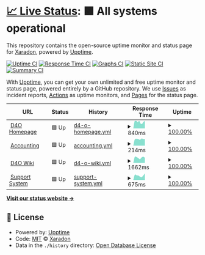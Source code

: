 # [📈 Live Status](https://Xaradon.github.io/D4OStatus): <!--live status--> **🟩 All systems operational**

This repository contains the open-source uptime monitor and status page for [Xaradon](xaradon.de), powered by [Upptime](https://github.com/upptime/upptime).

[![Uptime CI](https://github.com/Xaradon/D4OStatus/workflows/Uptime%20CI/badge.svg)](https://github.com/upptime/upptime/actions?query=workflow%3A%22Uptime+CI%22)
[![Response Time CI](https://github.com/Xaradon/D4OStatus/workflows/Response%20Time%20CI/badge.svg)](https://github.com/upptime/upptime/actions?query=workflow%3A%22Response+Time+CI%22)
[![Graphs CI](https://github.com/Xaradon/D4OStatus/workflows/Graphs%20CI/badge.svg)](https://github.com/upptime/upptime/actions?query=workflow%3A%22Graphs+CI%22)
[![Static Site CI](https://github.com/Xaradon/D4OStatus/workflows/Static%20Site%20CI/badge.svg)](https://github.com/upptime/upptime/actions?query=workflow%3A%22Static+Site+CI%22)
[![Summary CI](https://github.com/Xaradon/D4OStatus/workflows/Summary%20CI/badge.svg)](https://github.com/upptime/upptime/actions?query=workflow%3A%22Summary+CI%22)

With [Upptime](https://upptime.js.org), you can get your own unlimited and free uptime monitor and status page, powered entirely by a GitHub repository. We use [Issues](https://github.com/Xaradon/D4OStatus/issues) as incident reports, [Actions](https://github.com/Xaradon/D4OStatus/actions) as uptime monitors, and [Pages](https://Xaradon.github.io/D4OStatus) for the status page.

<!--start: status pages-->
<!-- This summary is generated by Upptime (https://github.com/upptime/upptime) -->
<!-- Do not edit this manually, your changes will be overwritten -->
<!-- prettier-ignore -->
| URL | Status | History | Response Time | Uptime |
| --- | ------ | ------- | ------------- | ------ |
| <img alt="" src="https://favicons.githubusercontent.com/d4o.de" height="13"> [D4O Homepage](https://d4o.de) | 🟩 Up | [d4-o-homepage.yml](https://github.com/Xaradon/D4OStatus/commits/HEAD/history/d4-o-homepage.yml) | <details><summary><img alt="Response time graph" src="./graphs/d4-o-homepage/response-time-week.png" height="20"> 840ms</summary><br><a href="https://Xaradon.github.io/D4OStatus/history/d4-o-homepage"><img alt="Response time 836" src="https://img.shields.io/endpoint?url=https%3A%2F%2Fraw.githubusercontent.com%2FXaradon%2FD4OStatus%2FHEAD%2Fapi%2Fd4-o-homepage%2Fresponse-time.json"></a><br><a href="https://Xaradon.github.io/D4OStatus/history/d4-o-homepage"><img alt="24-hour response time 972" src="https://img.shields.io/endpoint?url=https%3A%2F%2Fraw.githubusercontent.com%2FXaradon%2FD4OStatus%2FHEAD%2Fapi%2Fd4-o-homepage%2Fresponse-time-day.json"></a><br><a href="https://Xaradon.github.io/D4OStatus/history/d4-o-homepage"><img alt="7-day response time 840" src="https://img.shields.io/endpoint?url=https%3A%2F%2Fraw.githubusercontent.com%2FXaradon%2FD4OStatus%2FHEAD%2Fapi%2Fd4-o-homepage%2Fresponse-time-week.json"></a><br><a href="https://Xaradon.github.io/D4OStatus/history/d4-o-homepage"><img alt="30-day response time 835" src="https://img.shields.io/endpoint?url=https%3A%2F%2Fraw.githubusercontent.com%2FXaradon%2FD4OStatus%2FHEAD%2Fapi%2Fd4-o-homepage%2Fresponse-time-month.json"></a><br><a href="https://Xaradon.github.io/D4OStatus/history/d4-o-homepage"><img alt="1-year response time 836" src="https://img.shields.io/endpoint?url=https%3A%2F%2Fraw.githubusercontent.com%2FXaradon%2FD4OStatus%2FHEAD%2Fapi%2Fd4-o-homepage%2Fresponse-time-year.json"></a></details> | <details><summary><a href="https://Xaradon.github.io/D4OStatus/history/d4-o-homepage">100.00%</a></summary><a href="https://Xaradon.github.io/D4OStatus/history/d4-o-homepage"><img alt="All-time uptime 100.00%" src="https://img.shields.io/endpoint?url=https%3A%2F%2Fraw.githubusercontent.com%2FXaradon%2FD4OStatus%2FHEAD%2Fapi%2Fd4-o-homepage%2Fuptime.json"></a><br><a href="https://Xaradon.github.io/D4OStatus/history/d4-o-homepage"><img alt="24-hour uptime 100.00%" src="https://img.shields.io/endpoint?url=https%3A%2F%2Fraw.githubusercontent.com%2FXaradon%2FD4OStatus%2FHEAD%2Fapi%2Fd4-o-homepage%2Fuptime-day.json"></a><br><a href="https://Xaradon.github.io/D4OStatus/history/d4-o-homepage"><img alt="7-day uptime 100.00%" src="https://img.shields.io/endpoint?url=https%3A%2F%2Fraw.githubusercontent.com%2FXaradon%2FD4OStatus%2FHEAD%2Fapi%2Fd4-o-homepage%2Fuptime-week.json"></a><br><a href="https://Xaradon.github.io/D4OStatus/history/d4-o-homepage"><img alt="30-day uptime 100.00%" src="https://img.shields.io/endpoint?url=https%3A%2F%2Fraw.githubusercontent.com%2FXaradon%2FD4OStatus%2FHEAD%2Fapi%2Fd4-o-homepage%2Fuptime-month.json"></a><br><a href="https://Xaradon.github.io/D4OStatus/history/d4-o-homepage"><img alt="1-year uptime 100.00%" src="https://img.shields.io/endpoint?url=https%3A%2F%2Fraw.githubusercontent.com%2FXaradon%2FD4OStatus%2FHEAD%2Fapi%2Fd4-o-homepage%2Fuptime-year.json"></a></details>
| <img alt="" src="https://favicons.githubusercontent.com/accounting.d4o-free2play.de" height="13"> [Accounting](https://accounting.d4o-free2play.de) | 🟩 Up | [accounting.yml](https://github.com/Xaradon/D4OStatus/commits/HEAD/history/accounting.yml) | <details><summary><img alt="Response time graph" src="./graphs/accounting/response-time-week.png" height="20"> 214ms</summary><br><a href="https://Xaradon.github.io/D4OStatus/history/accounting"><img alt="Response time 194" src="https://img.shields.io/endpoint?url=https%3A%2F%2Fraw.githubusercontent.com%2FXaradon%2FD4OStatus%2FHEAD%2Fapi%2Faccounting%2Fresponse-time.json"></a><br><a href="https://Xaradon.github.io/D4OStatus/history/accounting"><img alt="24-hour response time 218" src="https://img.shields.io/endpoint?url=https%3A%2F%2Fraw.githubusercontent.com%2FXaradon%2FD4OStatus%2FHEAD%2Fapi%2Faccounting%2Fresponse-time-day.json"></a><br><a href="https://Xaradon.github.io/D4OStatus/history/accounting"><img alt="7-day response time 214" src="https://img.shields.io/endpoint?url=https%3A%2F%2Fraw.githubusercontent.com%2FXaradon%2FD4OStatus%2FHEAD%2Fapi%2Faccounting%2Fresponse-time-week.json"></a><br><a href="https://Xaradon.github.io/D4OStatus/history/accounting"><img alt="30-day response time 168" src="https://img.shields.io/endpoint?url=https%3A%2F%2Fraw.githubusercontent.com%2FXaradon%2FD4OStatus%2FHEAD%2Fapi%2Faccounting%2Fresponse-time-month.json"></a><br><a href="https://Xaradon.github.io/D4OStatus/history/accounting"><img alt="1-year response time 194" src="https://img.shields.io/endpoint?url=https%3A%2F%2Fraw.githubusercontent.com%2FXaradon%2FD4OStatus%2FHEAD%2Fapi%2Faccounting%2Fresponse-time-year.json"></a></details> | <details><summary><a href="https://Xaradon.github.io/D4OStatus/history/accounting">100.00%</a></summary><a href="https://Xaradon.github.io/D4OStatus/history/accounting"><img alt="All-time uptime 100.00%" src="https://img.shields.io/endpoint?url=https%3A%2F%2Fraw.githubusercontent.com%2FXaradon%2FD4OStatus%2FHEAD%2Fapi%2Faccounting%2Fuptime.json"></a><br><a href="https://Xaradon.github.io/D4OStatus/history/accounting"><img alt="24-hour uptime 100.00%" src="https://img.shields.io/endpoint?url=https%3A%2F%2Fraw.githubusercontent.com%2FXaradon%2FD4OStatus%2FHEAD%2Fapi%2Faccounting%2Fuptime-day.json"></a><br><a href="https://Xaradon.github.io/D4OStatus/history/accounting"><img alt="7-day uptime 100.00%" src="https://img.shields.io/endpoint?url=https%3A%2F%2Fraw.githubusercontent.com%2FXaradon%2FD4OStatus%2FHEAD%2Fapi%2Faccounting%2Fuptime-week.json"></a><br><a href="https://Xaradon.github.io/D4OStatus/history/accounting"><img alt="30-day uptime 100.00%" src="https://img.shields.io/endpoint?url=https%3A%2F%2Fraw.githubusercontent.com%2FXaradon%2FD4OStatus%2FHEAD%2Fapi%2Faccounting%2Fuptime-month.json"></a><br><a href="https://Xaradon.github.io/D4OStatus/history/accounting"><img alt="1-year uptime 100.00%" src="https://img.shields.io/endpoint?url=https%3A%2F%2Fraw.githubusercontent.com%2FXaradon%2FD4OStatus%2FHEAD%2Fapi%2Faccounting%2Fuptime-year.json"></a></details>
| <img alt="" src="https://favicons.githubusercontent.com/wiki.d4o.de" height="13"> [D4O Wiki](https://wiki.d4o.de/) | 🟩 Up | [d4-o-wiki.yml](https://github.com/Xaradon/D4OStatus/commits/HEAD/history/d4-o-wiki.yml) | <details><summary><img alt="Response time graph" src="./graphs/d4-o-wiki/response-time-week.png" height="20"> 1662ms</summary><br><a href="https://Xaradon.github.io/D4OStatus/history/d4-o-wiki"><img alt="Response time 1681" src="https://img.shields.io/endpoint?url=https%3A%2F%2Fraw.githubusercontent.com%2FXaradon%2FD4OStatus%2FHEAD%2Fapi%2Fd4-o-wiki%2Fresponse-time.json"></a><br><a href="https://Xaradon.github.io/D4OStatus/history/d4-o-wiki"><img alt="24-hour response time 1870" src="https://img.shields.io/endpoint?url=https%3A%2F%2Fraw.githubusercontent.com%2FXaradon%2FD4OStatus%2FHEAD%2Fapi%2Fd4-o-wiki%2Fresponse-time-day.json"></a><br><a href="https://Xaradon.github.io/D4OStatus/history/d4-o-wiki"><img alt="7-day response time 1662" src="https://img.shields.io/endpoint?url=https%3A%2F%2Fraw.githubusercontent.com%2FXaradon%2FD4OStatus%2FHEAD%2Fapi%2Fd4-o-wiki%2Fresponse-time-week.json"></a><br><a href="https://Xaradon.github.io/D4OStatus/history/d4-o-wiki"><img alt="30-day response time 1666" src="https://img.shields.io/endpoint?url=https%3A%2F%2Fraw.githubusercontent.com%2FXaradon%2FD4OStatus%2FHEAD%2Fapi%2Fd4-o-wiki%2Fresponse-time-month.json"></a><br><a href="https://Xaradon.github.io/D4OStatus/history/d4-o-wiki"><img alt="1-year response time 1681" src="https://img.shields.io/endpoint?url=https%3A%2F%2Fraw.githubusercontent.com%2FXaradon%2FD4OStatus%2FHEAD%2Fapi%2Fd4-o-wiki%2Fresponse-time-year.json"></a></details> | <details><summary><a href="https://Xaradon.github.io/D4OStatus/history/d4-o-wiki">100.00%</a></summary><a href="https://Xaradon.github.io/D4OStatus/history/d4-o-wiki"><img alt="All-time uptime 100.00%" src="https://img.shields.io/endpoint?url=https%3A%2F%2Fraw.githubusercontent.com%2FXaradon%2FD4OStatus%2FHEAD%2Fapi%2Fd4-o-wiki%2Fuptime.json"></a><br><a href="https://Xaradon.github.io/D4OStatus/history/d4-o-wiki"><img alt="24-hour uptime 100.00%" src="https://img.shields.io/endpoint?url=https%3A%2F%2Fraw.githubusercontent.com%2FXaradon%2FD4OStatus%2FHEAD%2Fapi%2Fd4-o-wiki%2Fuptime-day.json"></a><br><a href="https://Xaradon.github.io/D4OStatus/history/d4-o-wiki"><img alt="7-day uptime 100.00%" src="https://img.shields.io/endpoint?url=https%3A%2F%2Fraw.githubusercontent.com%2FXaradon%2FD4OStatus%2FHEAD%2Fapi%2Fd4-o-wiki%2Fuptime-week.json"></a><br><a href="https://Xaradon.github.io/D4OStatus/history/d4-o-wiki"><img alt="30-day uptime 100.00%" src="https://img.shields.io/endpoint?url=https%3A%2F%2Fraw.githubusercontent.com%2FXaradon%2FD4OStatus%2FHEAD%2Fapi%2Fd4-o-wiki%2Fuptime-month.json"></a><br><a href="https://Xaradon.github.io/D4OStatus/history/d4-o-wiki"><img alt="1-year uptime 100.00%" src="https://img.shields.io/endpoint?url=https%3A%2F%2Fraw.githubusercontent.com%2FXaradon%2FD4OStatus%2FHEAD%2Fapi%2Fd4-o-wiki%2Fuptime-year.json"></a></details>
| <img alt="" src="https://favicons.githubusercontent.com/ticket.d4o.de" height="13"> [Support System](https://ticket.d4o.de/) | 🟩 Up | [support-system.yml](https://github.com/Xaradon/D4OStatus/commits/HEAD/history/support-system.yml) | <details><summary><img alt="Response time graph" src="./graphs/support-system/response-time-week.png" height="20"> 675ms</summary><br><a href="https://Xaradon.github.io/D4OStatus/history/support-system"><img alt="Response time 801" src="https://img.shields.io/endpoint?url=https%3A%2F%2Fraw.githubusercontent.com%2FXaradon%2FD4OStatus%2FHEAD%2Fapi%2Fsupport-system%2Fresponse-time.json"></a><br><a href="https://Xaradon.github.io/D4OStatus/history/support-system"><img alt="24-hour response time 682" src="https://img.shields.io/endpoint?url=https%3A%2F%2Fraw.githubusercontent.com%2FXaradon%2FD4OStatus%2FHEAD%2Fapi%2Fsupport-system%2Fresponse-time-day.json"></a><br><a href="https://Xaradon.github.io/D4OStatus/history/support-system"><img alt="7-day response time 675" src="https://img.shields.io/endpoint?url=https%3A%2F%2Fraw.githubusercontent.com%2FXaradon%2FD4OStatus%2FHEAD%2Fapi%2Fsupport-system%2Fresponse-time-week.json"></a><br><a href="https://Xaradon.github.io/D4OStatus/history/support-system"><img alt="30-day response time 703" src="https://img.shields.io/endpoint?url=https%3A%2F%2Fraw.githubusercontent.com%2FXaradon%2FD4OStatus%2FHEAD%2Fapi%2Fsupport-system%2Fresponse-time-month.json"></a><br><a href="https://Xaradon.github.io/D4OStatus/history/support-system"><img alt="1-year response time 801" src="https://img.shields.io/endpoint?url=https%3A%2F%2Fraw.githubusercontent.com%2FXaradon%2FD4OStatus%2FHEAD%2Fapi%2Fsupport-system%2Fresponse-time-year.json"></a></details> | <details><summary><a href="https://Xaradon.github.io/D4OStatus/history/support-system">100.00%</a></summary><a href="https://Xaradon.github.io/D4OStatus/history/support-system"><img alt="All-time uptime 100.00%" src="https://img.shields.io/endpoint?url=https%3A%2F%2Fraw.githubusercontent.com%2FXaradon%2FD4OStatus%2FHEAD%2Fapi%2Fsupport-system%2Fuptime.json"></a><br><a href="https://Xaradon.github.io/D4OStatus/history/support-system"><img alt="24-hour uptime 100.00%" src="https://img.shields.io/endpoint?url=https%3A%2F%2Fraw.githubusercontent.com%2FXaradon%2FD4OStatus%2FHEAD%2Fapi%2Fsupport-system%2Fuptime-day.json"></a><br><a href="https://Xaradon.github.io/D4OStatus/history/support-system"><img alt="7-day uptime 100.00%" src="https://img.shields.io/endpoint?url=https%3A%2F%2Fraw.githubusercontent.com%2FXaradon%2FD4OStatus%2FHEAD%2Fapi%2Fsupport-system%2Fuptime-week.json"></a><br><a href="https://Xaradon.github.io/D4OStatus/history/support-system"><img alt="30-day uptime 100.00%" src="https://img.shields.io/endpoint?url=https%3A%2F%2Fraw.githubusercontent.com%2FXaradon%2FD4OStatus%2FHEAD%2Fapi%2Fsupport-system%2Fuptime-month.json"></a><br><a href="https://Xaradon.github.io/D4OStatus/history/support-system"><img alt="1-year uptime 100.00%" src="https://img.shields.io/endpoint?url=https%3A%2F%2Fraw.githubusercontent.com%2FXaradon%2FD4OStatus%2FHEAD%2Fapi%2Fsupport-system%2Fuptime-year.json"></a></details>

<!--end: status pages-->

[**Visit our status website →**](https://Xaradon.github.io/D4OStatus)

## 📄 License

- Powered by: [Upptime](https://github.com/upptime/upptime)
- Code: [MIT](./LICENSE) © [Xaradon](xaradon.de)
- Data in the `./history` directory: [Open Database License](https://opendatacommons.org/licenses/odbl/1-0/)
